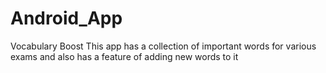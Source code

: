 # Android_App
Vocabulary Boost
This app has a collection of important words for various exams and also has a feature of adding new words to it
